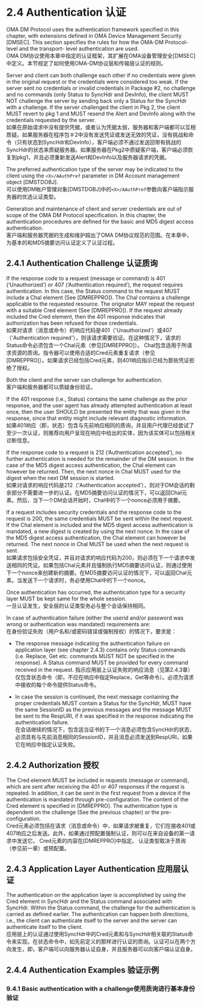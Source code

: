 # 2.4 Authentication 认证
OMA DM Protocol uses the authentication framework specified in this chapter, with extensions defined in OMA Device Management Security [DMSEC]. This section specifies the rules for how the OMA-DM Protocol-level and the transport- level authentication are used.<br/>
OMA DM协议使用本章中指定的认证框架，其扩展在OMA设备管理安全[DMSEC]中定义。本节规定了如何使用OMA-DM协议层和传输层认证的规则。

Server and client can both challenge each other if no credentials were given in the original request or the credentials were considered too weak. If the server sent no credentials or invalid credentials in Package #2, no challenge and no commands (only Status to SyncHdr and DevInfo), the client MUST NOT challenge the server by sending back only a Status for the SyncHdr with a challenge. If the server challenged the client in Pkg 2, the client MUST revert to pkg 1 and MUST resend the Alert and DevInfo along with the credentials requested by the server.<br/>
如果在原始请求中没有提供凭据，或者认为凭据太弱，服务器和客户端都可以互相质疑。如果服务器在程序包＃2中没有发送凭证或发送无效的凭证，没有挑战和命令（只有状态到SyncHdr和DevInfo），客户端必须不通过发送回带有挑战的SyncHdr的状态来质疑服务器。如果服务器在Pkg2中质疑客户端，客户端必须恢复到pkg1，并且必须重新发送Alert和DevInfo以及服务器请求的凭据。

The preferred authentication type of the server may be indicated to the client using the `<X>/AAuthPref` parameter in DM Account management object [DMSTDOBJ].<br/>
可以使用DM帐户管理对象[DMSTDOBJ]中的`<X>/AAuthPref`参数向客户端指示服务器的优选认证类型。

Generation and maintenance of client and server credentials are out of scope of the OMA DM Protocol specification. In this chapter, the authentication procedures are defined for the basic and MD5 digest access authentication.<br/>
客户端和服务器凭据的生成和维护超出了OMA DM协议规范的范围。在本章中，为基本的和MD5摘要访问认证定义了认证过程。

## 2.4.1 Authentication Challenge 认证质询
If the response code to a request (message or command) is 401 (‘Unauthorized’) or 407 (‘Authentication required’), the request requires authentication. In this case, the Status command to the request MUST include a Chal element (See [DMREPPRO]). The Chal contains a challenge applicable to the requested resource. The orignator MAY repeat the request with a suitable Cred element (See [DMREPPRO]). If the request already included the Cred element, then the 401 response indicates that authorization has been refused for those credentials.<br/>
如果对请求（消息或命令）的响应代码是401（'Unauthorized'）或407（'Authentication required'），则该请求需要验证。在这种情况下，请求的Status命令必须包含一个Chal元素（参见[DMREPPRO]）。 Chal包含适用于所请求资源的质询。指令器可以使用合适的Cred元素重复请求（参见[DMREPPRO]）。如果请求已经包括Cred元素，则401响应指示已经为那些凭证拒绝了授权。

Both the client and the server can challenge for authentication.<br/>
客户端和服务器都可以质疑身份验证。

If the 401 response (i.e., Status) contains the same challenge as the prior response, and the user agent has already attempted authentication at least once, then the user SHOULD be presented the entity that was given in the response, since that entity might include relevant diagnostic information.<br/>
如果401响应（即，状态）包含与先前响应相同的质询，并且用户代理已经尝试了至少一次认证，则推荐向用户呈现在响应中给出的实体，因为该实体可以包括相关诊断信息。

If the response code to a request is 212 (‘Authentication accepted’), no further authentication is needed for the remainder of the DM session. In the case of the MD5 digest access authentication, the Chal element can however be returned. Then, the next nonce in Chal MUST used for the digest when the next DM session is started.<br/>
如果对请求的响应代码是212（‘Authentication accepted’），则对于DM会话的剩余部分不需要进一步的认证。在MD5摘要访问认证的情况下，可以返回Chal元素。然后，当下一个DM会话开始时，Chal中的下一个nonce必须用于摘要。

If a request includes security credentials and the response code to the request is 200, the same credentials MUST be sent within the next request. If the Chal element is included and the MD5 digest access authentication is mandated, a new digest is created by using the next nonce. In the case of the MD5 digest access authentication, the Chal element can however be returned. The next nonce in Chal MUST be used when the next request is sent.<br/>
如果请求包括安全凭证，并且对请求的响应代码为200，则必须在下一个请求中发送相同的凭证。如果包括Chal元素并且强制执行MD5摘要访问认证，则通过使用下一个nonce来创建新的摘要。在MD5摘要访问认证的情况下，可以返回Chal元素。当发送下一个请求时，务必使用Chal中的下一个nonce。

Once authentication has occurred, the authentication type for a security layer MUST be kept same for the whole session.<br/>
一旦认证发生，安全层的认证类型务必与整个会话保持相同。

In case of authentication failure (either the userid and/or password was wrong or authentication was mandated) requirements are:<br/>
在身份验证失败（用户名和/或密码错误或强制授权）的情况下，要求是：

  * The response message indicating the authentication failure on application layer (see chapter 2.4.3) contains only Status commands (i.e. Replace, Get etc. commands MUST NOT be specified in the response). A Status command MUST be provided for every command received in the request.
指示应用层上认证失败的响应消息（见第2.4.3章）仅包含状态命令（即，不应在响应中指定Replace，Get等命令）。必须为请求中接收的每个命令提供Status命令。

  * In case the session is continued, the next message containing the proper credentials MUST contain a Status for the SyncHdr, MUST have the same SessionID as the previous messages and the message MUST be sent to the RespURI, if it was specified in the response indicating the authentication failure.<br/>
在会话继续的情况下，包含适当证书的下一个消息必须包含SyncHdr的状态，必须具有与先前消息相同的SessionID，并且消息必须发送到RespURI，如果它在响应中指定认证失败。

## 2.4.2 Authorization 授权
The Cred element MUST be included in requests (message or command), which are sent after receiving the 401 or 407 responses if the request is repeated. In addition, it can be sent in the first request from a device if the authentication is mandated through pre-configuration. The content of the Cred element is specified in [DMREPPRO]. The authentication type is dependent on the challenge (See the previous chapter) or the pre-configuration.<br/>
Cred元素必须包括在请求（消息或命令）中，如果请求被重复，它们在接收401或407响应之后发送。此外，如果通过预配置强制认证，则可以在来自设备的第一请求中发送它。 Cred元素的内容在[DMREPPRO]中指定。 认证类型取决于质询（参见前一章）或预配置。

## 2.4.3 Application Layer Authentication 应用层认证
The authentication on the application layer is accomplished by using the Cred element in SyncHdr and the Status command associated with SyncHdr. Within the Status command, the challenge for the authentication is carried as defined earlier. The authentication can happen both directions, i.e., the client can authenticate itself to the server and the server can authenticate itself to the client.<br/>
应用层上的认证通过使用SyncHdr中的Cred元素和与SyncHdr相关联的Status命令来实现。在状态命令中，如先前定义的那样进行认证的质询。认证可以在两个方向发生，即，客户端可以向服务器认证自身，并且服务器可以向客户端认证自身。

## 2.4.4 Authentication Examples 验证示例
### 9.4.1 Basic authentication with a challenge使用质询进行基本身份验证

